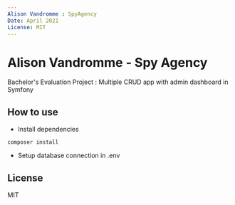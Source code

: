 ```yaml
---
Alison Vandromme : SpyAgency
Date: April 2021
License: MIT
---
```


# Alison Vandromme - Spy Agency

Bachelor's Evaluation Project : Multiple CRUD app with admin dashboard in Symfony

## How to use

- Install dependencies

```shell
composer install
```
- Setup database connection in .env

## License

MIT
